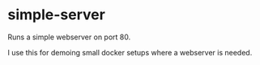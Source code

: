 # simple-server

Runs a simple webserver on port 80.

I use this for demoing small docker setups where a webserver is needed.
